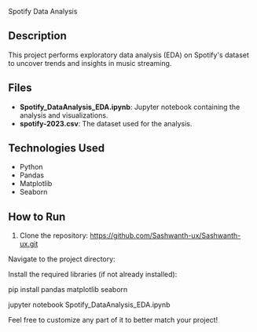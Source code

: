  Spotify Data Analysis

## Description
This project performs exploratory data analysis (EDA) on Spotify's dataset to uncover trends and insights in music streaming.

## Files
- **Spotify_DataAnalysis_EDA.ipynb**: Jupyter notebook containing the analysis and visualizations.
- **spotify-2023.csv**: The dataset used for the analysis.

## Technologies Used
- Python
- Pandas
- Matplotlib
- Seaborn

## How to Run
1. Clone the repository: https://github.com/Sashwanth-ux/Sashwanth-ux.git

Navigate to the project directory:

Install the required libraries (if not already installed):

pip install pandas matplotlib seaborn

jupyter notebook Spotify_DataAnalysis_EDA.ipynb

Feel free to customize any part of it to better match your project!
